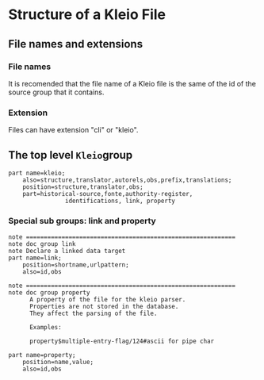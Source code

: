 # Structure of a Kleio File

## File names and extensions

### File names

It is recomended that the file name of a Kleio file is the same of the id of the source group that it contains.

### Extension

Files can have extension "cli" or "kleio".

## The top level `Kleio`group

	part name=kleio;	
		also=structure,translator,autorels,obs,prefix,translations;
		position=structure,translator,obs; 
		part=historical-source,fonte,authority-register,
		            identifications, link, property
### Special sub groups: link and property

	note ===========================================================
	note doc group link
	note Declare a linked data target
	part name=link;
	    position=shortname,urlpattern;
	    also=id,obs
	
	note ===========================================================
	note doc group property
	      A property of the file for the kleio parser.
	      Properties are not stored in the database.
	      They affect the parsing of the file.
	
	      Examples:
	
	      property$multiple-entry-flag/124#ascii for pipe char
	
	part name=property;
	    position=name,value;
	    also=id,obs
